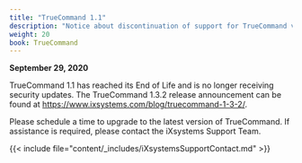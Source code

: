 ```yaml
---
title: "TrueCommand 1.1"
description: "Notice about discontinuation of support for TrueCommand version 1.1."
weight: 20
book: TrueCommand
---
```


**September 29, 2020**

TrueCommand 1.1 has reached its End of Life and is no longer receiving security updates.
The TrueCommand 1.3.2 release announcement can be found at https://www.ixsystems.com/blog/truecommand-1-3-2/.

Please schedule a time to upgrade to the latest version of TrueCommand. If assistance is required, please contact the iXsystems Support Team.

{{< include file="content/_includes/iXsystemsSupportContact.md" >}}
